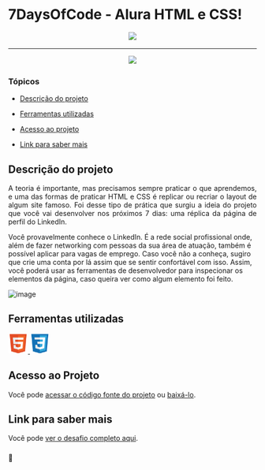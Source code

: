 # 7DaysOfCode - Alura HTML e CSS!
<div align="center">
<img src="https://user-images.githubusercontent.com/40903360/180356884-71277bf5-caad-4b06-9586-bb84a679a2b1.png" />
</div>
<hr>
<p align="center">
   <img src="http://img.shields.io/static/v1?label=STATUS&message=EM%20DESENVOLVIMENTO&color=RED&style=for-the-badge"/>
</p>

### Tópicos 

- [Descrição do projeto](#descrição-do-projeto)

- [Ferramentas utilizadas](#ferramentas-utilizadas)

- [Acesso ao projeto](#acesso-ao-projeto)

- [Link para saber mais](#link-para-saber-mais)

## Descrição do projeto 

<p align="justify">
A teoria é importante, mas precisamos sempre praticar o que aprendemos, e uma das formas de praticar HTML e CSS é replicar ou recriar o layout de algum site famoso. Foi desse tipo de prática que surgiu a ideia do projeto que você vai desenvolver nos próximos 7 dias: uma réplica da página de perfil do LinkedIn.

Você provavelmente conhece o LinkedIn. É a rede social profissional onde, além de fazer networking com pessoas da sua área de atuação, também é possível aplicar para vagas de emprego. Caso você não a conheça, sugiro que crie uma conta por lá assim que se sentir confortável com isso. Assim, você poderá usar as ferramentas de desenvolvedor para inspecionar os elementos da página, caso queira ver como algum elemento foi feito.

![image](https://user-images.githubusercontent.com/40903360/180357839-7a2ffe15-4aa6-4d6d-85eb-ef1db768614d.png)

</p>

###

## Ferramentas utilizadas

<a href="#" target="_blank"> <img src="https://raw.githubusercontent.com/devicons/devicon/master/icons/html5/html5-original.svg" alt="java" width="40" height="40"/> </a> 
<a href="#" target="_blank"> <img src="https://raw.githubusercontent.com/devicons/devicon/master/icons/css3/css3-original.svg" alt="java" width="40" height="40"/> </a> 

###

## Acesso ao Projeto

Você pode [acessar o código fonte do projeto](https://gmm9.github.io/7dayshtmlcss-1day/) ou [baixá-lo](https://codeload.github.com/gmm9/7dayshtmlcss-1day/zip/refs/heads/main).

###

## Link para saber mais
Você pode [ver o desafio completo aqui](https://7daysofcode.io/matricula/html-css-linkedin).

###

🎈

